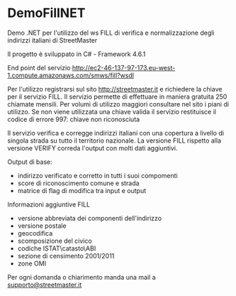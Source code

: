 # DemoFillNET
Demo .NET per l'utilizzo del ws FILL di verifica e normalizzazione degli indirizzi italiani di StreetMaster

Il progetto è sviluppato in C# - Framework 4.6.1

End point del servizio 
     http://ec2-46-137-97-173.eu-west-1.compute.amazonaws.com/smws/fill?wsdl

Per l'utilizzo registrarsi sul sito http://streetmaster.it e richiedere la chiave per il servizio FILL.
Il servizio permette di effettuare in maniera gratuita 250 chiamate mensili. 
Per volumi di utilizzo maggiori consultare nel sito i piani di utilizzo.
Se non viene utilizzata una chiave valida il servizio restituisce il codice di errore 997: chiave non riconosciuta

Il servizio verifica e corregge indirizzi italiani con una copertura a livello di singola strada su tutto il territorio nazionale.
La versione FILL rispetto alla versione VERIFY correda l'output con molti dati aggiuntivi.
  
Output di base:
  - indirizzo verificato e corretto in tutti i suoi compomenti
  - score di riconoscimento comune e strada
  - matrice di flag di modifica tra input e output
  
Informazioni aggiuntive FILL  
 - versione abbreviata dei componenti dell'indirizzo
 - versione postale
 - geocodifica
 - scomposizione del civico 
 - codiche ISTAT\catasto\ABI
 - sezione di censimento 2001/2011
 - zone OMI
 
Per ogni domanda o chiarimento manda una mail a supporto@streetmaster.it

